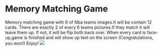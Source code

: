 # Memory Matching Game 
Memory matching game with 6 of Nba teams images.It will be contain  12 cards.
There are exactly 2 of every 6 teams pictures.If they match it will leave them up.
If not, it will be flip both back over.
When every card is face-up,game is finished and will show up text on the screen (Congratulations, you won!)
 Enjoy!
 ![](https://user-images.githubusercontent.com/122946494/222003227-c28c9843-2869-4252-9681-1496beefc09b.png)